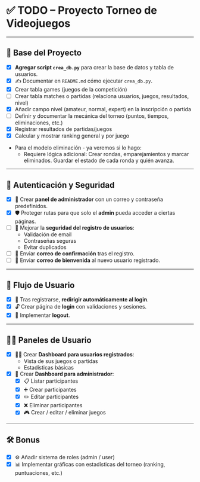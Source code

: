# ✅ TODO – Proyecto Torneo de Videojuegos

---

## 📁 Base del Proyecto

- [X] **Agregar script `crea_db.py`** para crear la base de datos y tabla de usuarios.
- [X] ✍️ Documentar en `README.md` cómo ejecutar `crea_db.py`.
- [X] Crear tabla games (juegos de la competición)
- [ ] Crear tabla matches o partidas (relaciona usuarios, juegos, resultados, nivel)
- [X] Añadir campo nivel (amateur, normal, expert) en la inscripción o partida
- [ ] Definir y documentar la mecánica del torneo (puntos, tiempos, eliminaciones, etc.)
- [X] Registrar resultados de partidas/juegos 
- [X] Calcular y mostrar ranking general y por juego
- Para el modelo eliminación - ya veremos si lo hago: 
  - Requiere lógica adicional:
      Crear rondas, emparejamientos y marcar eliminados.
      Guardar el estado de cada ronda y quién avanza.
      
---

## 🔐 Autenticación y Seguridad

- [X] 🔑 Crear **panel de administrador** con un correo y contraseña predefinidos.
- [X] 🛡️ Proteger rutas para que solo el **admin** pueda acceder a ciertas páginas.
- [ ] 🔐 Mejorar la **seguridad del registro de usuarios**:
  - Validación de email
  - Contraseñas seguras
  - Evitar duplicados
- [ ] 📧 Enviar **correo de confirmación** tras el registro.
- [ ] 💌 Enviar **correo de bienvenida** al nuevo usuario registrado.

---

## 🔁 Flujo de Usuario

- [X] 🔄 Tras registrarse, **redirigir automáticamente al login**.
- [X] 🔓 Crear página de **login** con validaciones y sesiones.
- [X] 🚪 Implementar **logout**.

---

## 🧑‍💻 Paneles de Usuario

- [X] 🧍‍♂️ Crear **Dashboard para usuarios registrados**:
  - Vista de sus juegos o partidas
  - Estadísticas básicas
- [X] 👑 Crear **Dashboard para administrador**:
  - [X] 📋 Listar participantes
  - [X] ➕ Crear participantes
  - [X] ✏️ Editar participantes
  - [X] ❌ Eliminar participantes
  - [X] 🎮 Crear / editar / eliminar juegos

---

## 🛠️ Bonus

- [X] ⚙️ Añadir sistema de roles (admin / user)
- [X] 📊 Implementar gráficas con estadísticas del torneo (ranking, puntuaciones, etc.)
